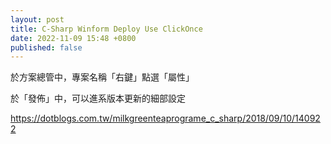 ```yaml
---
layout: post
title: C-Sharp Winform Deploy Use ClickOnce
date: 2022-11-09 15:48 +0800
published: false 
---
```


於方案總管中，專案名稱「右鍵」點選「屬性」


於「發佈」中，可以進系版本更新的細部設定

 
https://dotblogs.com.tw/milkgreenteaprograme_c_sharp/2018/09/10/140922
 

